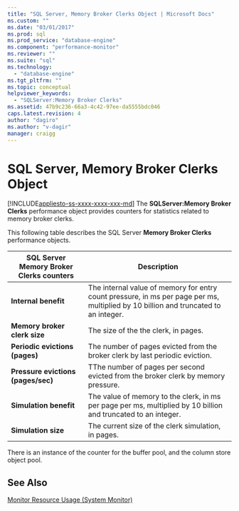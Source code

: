 ```yaml
---
title: "SQL Server, Memory Broker Clerks Object | Microsoft Docs"
ms.custom: ""
ms.date: "03/01/2017"
ms.prod: sql
ms.prod_service: "database-engine"
ms.component: "performance-monitor"
ms.reviewer: ""
ms.suite: "sql"
ms.technology: 
  - "database-engine"
ms.tgt_pltfrm: ""
ms.topic: conceptual
helpviewer_keywords: 
  - "SQLServer:Memory Broker Clerks"
ms.assetid: 47b9c236-66a3-4c42-97ee-da5555bdc046
caps.latest.revision: 4
author: "dagiro"
ms.author: "v-dagir"
manager: craigg
---
```

# SQL Server, Memory Broker Clerks Object
[!INCLUDE[appliesto-ss-xxxx-xxxx-xxx-md](../../includes/appliesto-ss-xxxx-xxxx-xxx-md.md)]
The **SQLServer:Memory Broker Clerks** performance object provides counters for statistics related to memory broker clerks.

This following table describes the SQL Server **Memory Broker Clerks** performance objects.

|**SQL Server Memory Broker Clerks counters**|Description|  
|-------------|-----------------|  
|**Internal benefit**|The internal value of memory for entry count pressure, in ms per page per ms, multiplied by 10 billion and truncated to an integer.|
|**Memory broker clerk size**|The size of the the clerk, in pages.|
|**Periodic evictions (pages)**|The number of pages evicted from the broker clerk by last periodic eviction.|
|**Pressure evictions (pages/sec)**|TThe number of pages per second evicted from the broker clerk by memory pressure.|
|**Simulation benefit**|The value of memory to the clerk, in ms per page per ms, multiplied by 10 billion and truncated to an integer.|
|**Simulation size**|The current size of the clerk simulation, in pages.|

There is an instance of the counter for the buffer pool, and the column store object pool.

## See Also  
[Monitor Resource Usage (System Monitor)](../../relational-databases/performance-monitor/monitor-resource-usage-system-monitor.md)
